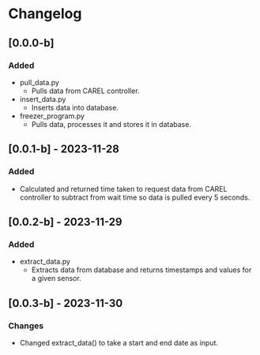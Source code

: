 # Changelog

## [0.0.0-b]

### Added
- pull_data.py
    - Pulls data from CAREL controller.
- insert_data.py 
    - Inserts data into database.
- freezer_program.py
    - Pulls data, processes it and stores it in database.

## [0.0.1-b] - 2023-11-28

### Added
- Calculated and returned time taken to request data from CAREL controller to subtract from wait time so data is pulled every 5 seconds.

## [0.0.2-b] - 2023-11-29

### Added
- extract_data.py
    - Extracts data from database and returns timestamps and values for a given sensor.

## [0.0.3-b] - 2023-11-30

### Changes
- Changed extract_data() to take a start and end date as input.